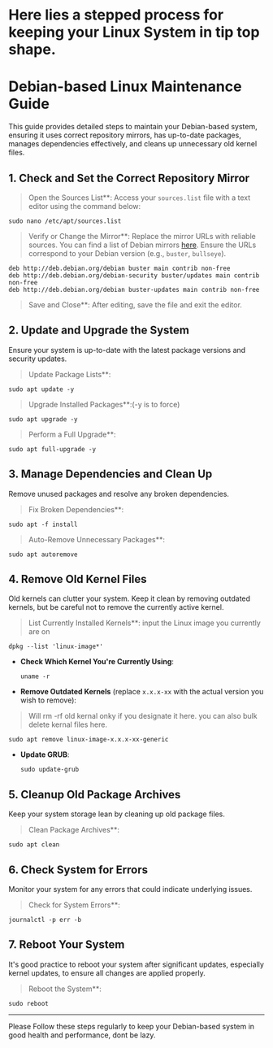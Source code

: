 # Here lies a stepped process for keeping your Linux System in tip top shape. 


# Debian-based Linux Maintenance Guide

This guide provides detailed steps to maintain your Debian-based system, ensuring it uses correct repository mirrors, has up-to-date packages, manages dependencies effectively, and cleans up unnecessary old kernel files.

## 1. Check and Set the Correct Repository Mirror

>Open the Sources List**: Access your `sources.list` file with a text editor using the command below:

  ```
  sudo nano /etc/apt/sources.list
  ```

>Verify or Change the Mirror**: Replace the mirror URLs with reliable sources. You can find a list of Debian mirrors [here](https://www.debian.org/mirror/list). 
>Ensure the URLs correspond to your Debian version (e.g., `buster`, `bullseye`).

  ```
  deb http://deb.debian.org/debian buster main contrib non-free
  deb http://deb.debian.org/debian-security buster/updates main contrib non-free
  deb http://deb.debian.org/debian buster-updates main contrib non-free
  ```

>Save and Close**: After editing, save the file and exit the editor.

## 2. Update and Upgrade the System

Ensure your system is up-to-date with the latest package versions and security updates.

>Update Package Lists**:

  ```
  sudo apt update -y
  ```

>Upgrade Installed Packages**:(-y is to force)

  ```
  sudo apt upgrade -y
  ```

>Perform a Full Upgrade**:

  ```
  sudo apt full-upgrade -y
  ```

## 3. Manage Dependencies and Clean Up

Remove unused packages and resolve any broken dependencies.

>Fix Broken Dependencies**:

  ``` 
  sudo apt -f install
  ```

>Auto-Remove Unnecessary Packages**:

  ```
  sudo apt autoremove
  ```

## 4. Remove Old Kernel Files

Old kernels can clutter your system. Keep it clean by removing outdated kernels, but be careful not to remove the currently active kernel.

>List Currently Installed Kernels**:
>input the Linux image you currently are on
  ```
  dpkg --list 'linux-image*'
  ```

- **Check Which Kernel You're Currently Using**:

  ```
  uname -r
  ```

- **Remove Outdated Kernels** (replace `x.x.x-xx` with the actual version you wish to remove):
> Will rm -rf old kernal onky if you designate it here. 
> you can also bulk delete kernal files here.
  ```
  sudo apt remove linux-image-x.x.x-xx-generic
  ```

- **Update GRUB**:

  ```
  sudo update-grub
  ```

## 5. Cleanup Old Package Archives

Keep your system storage lean by cleaning up old package files.

>Clean Package Archives**:

  ```
  sudo apt clean
  ```

## 6. Check System for Errors

Monitor your system for any errors that could indicate underlying issues.

>Check for System Errors**:

  ```
  journalctl -p err -b
  ```

## 7. Reboot Your System

It's good practice to reboot your system after significant updates, especially kernel updates, to ensure all changes are applied properly.

>Reboot the System**:

  ```
  sudo reboot
  ```
---
Please Follow these steps regularly to keep your Debian-based system in good health and performance, dont be lazy. 
